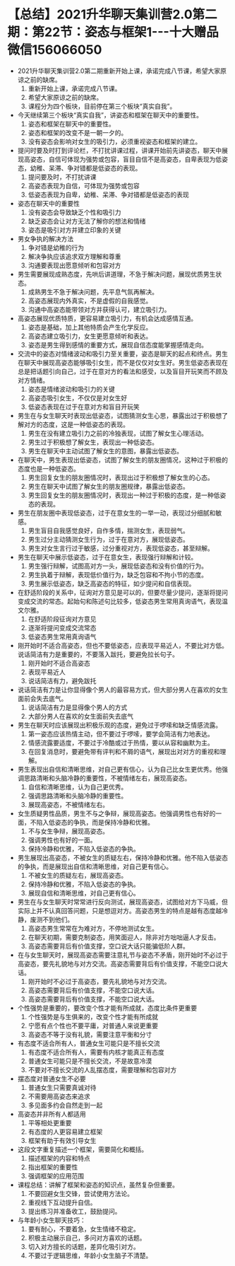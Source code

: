 # 【总结】2021升华聊天集训营2.0第二期：第22节：姿态与框架1---十大赠品微信156066050

-   2021升华聊天集训营2.0第二期重新开始上课，承诺完成八节课，希望大家原谅之前的缺席。
    1.  重新开始上课，承诺完成八节课。
    2.  希望大家原谅之前的缺席。
    3.  课程分为四个板块，目前停在第三个板块“真实自我”。
-   今天继续第三个板块“真实自我”，讲姿态和框架在聊天中的重要性。
    1.  姿态和框架在聊天中的重要性。
    2.  姿态和框架的改变不是一朝一夕的。
    3.  没有姿态会影响对女生的吸引力，必须重视姿态和框架的建立。
-   提问时要及时打到评论栏，不打扰讲课过程，讲课开始前先讲姿态，聊天中展现高姿态，自信可体现为强势或包容，盲目自信不是高姿态，自卑表现为低姿态，幼稚、呆滞、争对错都是低姿态的表现。
    1.  提问要及时，不打扰讲课
    2.  高姿态表现为自信，可体现为强势或包容
    3.  低姿态表现为自卑，幼稚、呆滞、争对错都是低姿态的表现
-   姿态在聊天中的重要性
    1.  没有姿态会导致缺乏个性和吸引力
    2.  缺乏姿态会让对方无法了解你的想法和情绪
    3.  姿态是吸引对方并建立印象的关键
-   男女争执的解决方法
    1.  争对错是幼稚的行为
    2.  解决争执应该追求双方理解和尊重
    3.  沟通要表现出愿意倾听和包容对方
-   男生需要展现成熟态度，先哄后讲道理，不急于解决问题，展现优质男生状态。
    1.  成熟男生不急于解决问题，先平息气氛再解决。
    2.  高姿态展现内外真实，不是虚假的自我感觉。
    3.  沟通中高姿态能带领对方并获得认可，建立吸引力。
-   高姿态展现优质特质，更容易建立吸引力，有机会达成感情互通。
    1.  姿态是基础，加上其他特质会产生化学反应。
    2.  高姿态建立吸引力，女生更愿意倾听和表达。
    3.  姿态是男生得到感情的重要方式，展现自信态度能掌握感情走向。
-   交流中的姿态对情绪波动和吸引力至关重要，姿态是聊天的起点和终点。男生在聊天中展现高姿态能够吸引女生，而不是仅仅对女生好。男生低姿态表现在总是把话题引向自己，过于在意对方的看法和感受，以及盲目开玩笑而不顾及对方情绪。
    1.  姿态是情绪波动和吸引力的关键
    2.  高姿态吸引女生，不仅仅是对女生好
    3.  低姿态表现在过于在意对方和盲目开玩笑
-   男生在与女生聊天时表现出低姿态，试图猜测女生心思，暴露出过于积极想了解对方的态度，这是一种低姿态的表现。
    1.  男生在没有建立吸引力之前的冷独表现，试图了解女生心理活动。
    2.  男生过于积极想了解女生，表现出一种低姿态。
    3.  男生在聊天中主动试图了解女生的意图，暴露出低姿态。
-   在聊天中，男生表现出低姿态，试图了解女生的朋友圈情况，这种过于积极的态度也是一种低姿态。
    1.  男生回复女生的朋友圈情况时，表现出过于积极想了解女生的心态。
    2.  男生在聊天中试图了解女生的朋友圈规律，暴露出低姿态。
    3.  男生回复女生的朋友圈情况时，表现出一种过于积极的态度，是一种低姿态的表现。
-   男生在朋友圈中表现低姿态，过于在意女生的一举一动，表现过分细腻和敏感。
    1.  男生盲目自我感觉良好，自作多情，揣测女生，表现弱气。
    2.  男生过分主动猜测女生行为，过于在意对方，展现低姿态。
    3.  男生对女生言行过于敏感，过分重视对方，表现低姿态，甚至辩解。
-   男生在聊天中展示低姿态，过于在意女生，表现强行辩解和计较。
    1.  男生强行辩解，试图高对方一头，展现低姿态和没有价值的行为。
    2.  男生执着于辩解，表现低价值行为，缺乏包容和不拘小节的态度。
    3.  男生展示低姿态，缺乏高姿态的特征，如少提问和自信表现。
-   在舒适阶段的关系中，征询对方意见是可以的，但要尽量少提问，逐渐将提问变成交流的常态。起始句和陈述句比较多，低姿态男生常用真询语气，表现温文尔雅。
    1.  在舒适阶段征询对方意见
    2.  逐渐将提问变成交流常态
    3.  低姿态男生常用真询语气
-   刚开始时不适合高姿态，但也不要低姿态，应表现平易近人，不要比对方低。说话简洁有力是重要的，不要落入跋托，要避免拉长句子。
    1.  刚开始时不适合高姿态
    2.  表现平易近人
    3.  说话简洁有力，避免跋托
-   说话简洁有力是让你显得像个男人的最容易方式，但大部分男人在喜欢的女生面前会失去底气。
    1.  说话简洁有力是显得像个男人的方式
    2.  大部分男人在喜欢的女生面前失去底气
-   男生在聊天时应该展现出积极乐观的态度，避免过于啰嗦和缺乏情感流露。
    1.  第一姿态应该热情主动，但不要过于啰嗦，要学会简洁有力地表达。
    2.  情感流露要适度，不要过于冷酷或过于热情，要以从容和幽默为主。
    3.  在回复消息时，要避免带有评判和不屑的语气，展现出对对方的重视和理解。
-   男生表现出自信和清晰思维，对自己更有信心，认为自己比女生更优秀。他强调思路清晰和头脑冷静的重要性，不被情绪左右，展现高姿态。
    1.  自信和清晰思维，认为自己更优秀。
    2.  强调思路清晰和头脑冷静的重要性。
    3.  展现高姿态，不被情绪左右。
-   女生质疑男性品质，男生不与之争辩，展现高姿态。他强调男性也有好的一面，不陷入低姿态的争执，而是保持冷静和优雅。
    1.  不与女生争辩，展现高姿态。
    2.  强调男性也有好的一面。
    3.  保持冷静和优雅，不陷入低姿态的争执。
-   男生展现出高姿态，不被女生的质疑左右，保持冷静和优雅。他不陷入低姿态的争执，而是展现出自信和清晰思维，对自己更有信心。
    1.  不被女生的质疑左右，展现高姿态。
    2.  保持冷静和优雅，不陷入低姿态的争执。
    3.  展现自信和清晰思维，对自己更有信心。
-   男生在与女生聊天时常常进行反向测试，展现高姿态，试图给对方下马威，但实际上并不认真回答问题，只是想逗对方。高姿态男生的特点是越有态度越冷静，废测不到他们。
    1.  高姿态男生常常在为难对方，不停地测试女生。
    2.  在聊天初期，需要克制姿态，用笑面迎人，除非对方咄咄逼人才反击。
    3.  高姿态需要背后有价值支撑，空口说大话只能骗低阶人群。
-   在与女生聊天时，展现高姿态需要注意礼节与姿态不矛盾，刚开始时不必过于高姿态，要先礼貌地与对方交流。高姿态需要背后有价值支撑，不能空口说大话。
    1.  刚开始时不必过于高姿态，要先礼貌地与对方交流。
    2.  高姿态需要背后有价值支撑，不能空口说大话。
    3.  高姿态需要背后有价值支撑，不能空口说大话。
-   个性强势是重要的，要改变个性才能有所成就，态度比条件更重要
    1.  个性强势是与生俱来的，改变个性才能有所成就
    2.  宁愿有点个性也不要平庸，对普通人来说更重要
    3.  高姿态不等于没有礼貌，需要注意平衡和分寸
-   有态度不适合所有人，普通女生可能只是不擅长交流
    1.  有态度不适合所有人，需要有内核才能真正有态度
    2.  普通女生可能只是不擅长交流，不是故意冷漠
    3.  不要对不擅长交流的人乱摆态度，需要理解和包容对方
-   摆态度对普通女生不必要
    1.  普通女生只需要真诚对待
    2.  不需要用高姿态来追求
    3.  多见面多约会自然走到一起
-   高姿态并非所有人都适用
    1.  平等相处更重要
    2.  有态度的人更容易建立框架
    3.  框架有助于有效引导女生
-   这段文字重复描述一个框架，需要简化和概括。
    1.  描述框架的内容和特点
    2.  指出框架的重要性
    3.  强调框架的应用范围
-   课程总结：讲解了框架和姿态的知识点，虽然复杂但重要。
    1.  不要回避女生交锋，尝试使用方法论。
    2.  重视线下互动提升自信。
    3.  提出练习并准备收工，鼓励提问。
-   与年龄小女生聊天技巧：
    1.  要有耐心，不要着急，女生情绪不稳定。
    2.  积极主动展示自己，多问对方喜欢的话题。
    3.  切入对方擅长的话题，差异化吸引对方。
    4.  不要过于逻辑思维，年龄小女生脑子不清楚。